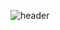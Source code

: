![header](https://capsule-render.vercel.app/api?type=wave&color=black&height=auto&section=header&text=Hi%20Everyone!&fontSize=90&animation=fadeIn)

